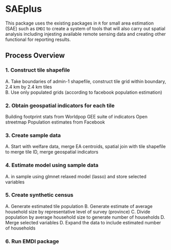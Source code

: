 # SAEplus
This package uses the existing packages in `R` for small area estimation (SAE) such as `EMDI` to create a system of tools that will also carry out 
spatial analysis including injesting available remote sensing data and creating other functional for reporting results. 

## Process Overview
### 1. Construct tile shapefile  
A. Take boundaries of admin-1 shapefile, construct tile grid within boundary, 2.4 km by 2.4 km tiles  
B. Use only populated grids (according to facebook population estimation) 

### 2. Obtain geospatial indicators for each tile 
Building footprint stats from Worldpop 
GEE suite of indicators 
Open streetmap 
Population estimates from Facebook 

### 3. Create sample data 
A. Start with welfare data, merge EA centroids, spatial join with tile shapefile to merge tile ID, merge geospatial indicators 

### 4. Estimate model using sample data 
A. in sample using glmnet relaxed model (lasso) and store selected variables 

### 5. Create synthetic census 
A. Generate estimated tile population 
B. Generate estimate of average household size by representative level of survey (province) 
C. Divide population by average household size to generate number of households 
D. Merge selected variables 
D. Expand the data to include estimated number of households 

### 6. Run EMDI package 
